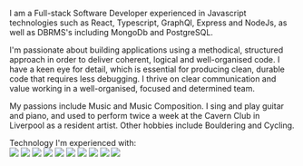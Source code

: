 I am a Full-stack Software Developer experienced in Javascript technologies such as React, Typescript, GraphQl, Express and NodeJs, as well as DBRMS's including MongoDb and PostgreSQL.

I'm passionate about building applications using a methodical, structured approach in order to deliver coherent, logical and well-organised code. I have a keen eye for detail, which is essential for producing clean, durable code that requires less debugging. I thrive on clear communication and value working in a well-organised, focused and determined team.

My passions include Music and Music Composition. I sing and play guitar and piano, and used to perform twice a week at the Cavern Club in Liverpool as a resident artist. Other hobbies include Bouldering and Cycling.

Technology I'm experienced with:<br>
<img src='https://img.shields.io/badge/React-20232A?style=for-the-badge&logo=react&logoColor=61DAFB'/>
<img src='https://img.shields.io/badge/React_Native-20232A?style=for-the-badge&logo=react&logoColor=61DAFB'/>
<img src='https://img.shields.io/badge/HTML-239120?style=for-the-badge&logo=html5&logoColor=white'/>
<img src='https://img.shields.io/badge/CSS-239120?&style=for-the-badge&logo=css3&logoColor=white'/>
<img src='https://img.shields.io/badge/JavaScript-F7DF1E?style=for-the-badge&logo=javascript&logoColor=black'/>
<img src='https://img.shields.io/badge/Node.js-43853D?style=for-the-badge&logo=node.js&logoColor=white'/>
<img src='https://img.shields.io/badge/TypeScript-007ACC?style=for-the-badge&logo=typescript&logoColor=white'/>
<img src='https://img.shields.io/badge/Express.js-404D59?style=for-the-badge'/>
<img src='https://img.shields.io/badge/PostgreSQL-316192?style=for-the-badge&logo=postgresql&logoColor=white'/>
<img src='https://img.shields.io/badge/MongoDB-4EA94B?style=for-the-badge&logo=mongodb&logoColor=white'/>
